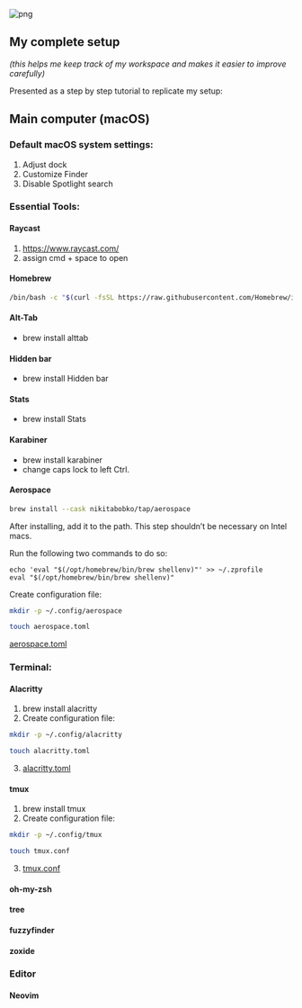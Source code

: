 
![png](https://github.com/user-attachments/assets/234effb9-dc9d-49a1-afc2-e1cecef606dc)

## My complete setup 
*(this helps me keep track of my workspace and makes it easier to improve carefully)*

Presented as a step by step tutorial to replicate my setup:

## Main computer (macOS)

### Default macOS system settings:
1. Adjust dock
2. Customize Finder
3. Disable Spotlight search

### Essential Tools:
#### Raycast

1. https://www.raycast.com/
2. assign cmd + space to open
 
#### Homebrew

```bash
/bin/bash -c "$(curl -fsSL https://raw.githubusercontent.com/Homebrew/install/HEAD/install.sh)"
```

#### Alt-Tab

- brew install alttab
#### Hidden bar

- brew install Hidden bar
#### Stats

- brew install Stats
#### Karabiner

- brew install karabiner
- change caps lock to left Ctrl.
#### Aerospace

```zsh
brew install --cask nikitabobko/tap/aerospace
```

After installing, add it to the path. This step shouldn’t be necessary on Intel macs.

Run the following two commands to do so:

```
echo 'eval "$(/opt/homebrew/bin/brew shellenv)"' >> ~/.zprofile
eval "$(/opt/homebrew/bin/brew shellenv)"
```

Create configuration file:

```zsh
mkdir -p ~/.config/aerospace
```
```zsh
touch aerospace.toml
```

[aerospace.toml](aerospace.toml.md)

### Terminal: 
#### Alacritty

1. brew install alacritty
2. Create configuration file:

```zsh
mkdir -p ~/.config/alacritty
```
```zsh
touch alacritty.toml
```
3. [alacritty.toml](alacritty.toml.md)

#### tmux

1. brew install tmux
2. Create configuration file:

```zsh
mkdir -p ~/.config/tmux
```
```zsh
touch tmux.conf
```
3. [tmux.conf](tmux.conf.md)
#### oh-my-zsh


#### tree
#### fuzzyfinder
#### zoxide

### Editor

#### Neovim



